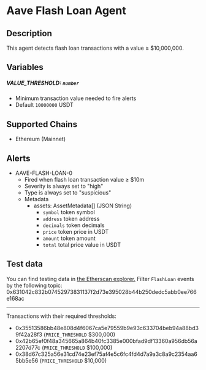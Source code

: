 # Aave Flash Loan Agent

## Description

This agent detects flash loan transactions with a value ≥ $10,000,000. 

## Variables

##### VALUE_THRESHOLD: `number`

- Minimum transaction value needed to fire alerts
- Default `10000000` USDT

## Supported Chains

- Ethereum (Mainnet)

## Alerts

- AAVE-FLASH-LOAN-0
  - Fired when flash loan transaction value ≥ $10m
  - Severity is always set to "high"
  - Type is always set to "suspicious"
  - Metadata
    - assets: AssetMetadata[] (JSON String)
        - `symbol` token symbol
        - `address` token address
        - `decimals` token decimals
        - `price` token price in USDT
        - `amount` token amount 
        - `total` total price value in USDT

## Test data

You can find testing data in [the Etherscan explorer.](https://etherscan.io/address/0x7d2768de32b0b80b7a3454c06bdac94a69ddc7a9#events)
Filter `FlashLoan` events by the following topic: 0x631042c832b07452973831137f2d73e395028b44b250dedc5abb0ee766e168ac

----

Transactions with their required thresholds:

- 0x35513586bb48e808d4f6067ca5e79559b9e93c633704beb94a88bd39f42a28f3 (`PRICE_THRESHOLD` $300,000)
- 0x42b65ef0f48a345665a864b40fc3385e000bfad9df13360a956db56a2207d77c (`PRICE_THRESHOLD` $100,000)
- 0x38d67c325a56e31cd74e23ef75af4e5c6fc4fd4d7a9a3c8a9c2354aa65bb5e56 (`PRICE_THRESHOLD` $10,000)
